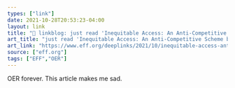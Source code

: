 ```yaml
---
types: ["link"]
date: 2021-10-28T20:53:23-04:00
layout: link
title: "🔗 linkblog: just read 'Inequitable Access: An Anti-Competitive Scheme by Textbook Publishers | Electronic Frontier Foundation'"
art_title: "just read 'Inequitable Access: An Anti-Competitive Scheme by Textbook Publishers | Electronic Frontier Foundation"
art_link: "https://www.eff.org/deeplinks/2021/10/inequitable-access-anti-competitive-scheme-textbook-publishers"
source: ["eff.org"]
tags: ["EFF","OER"]
---
```

OER forever. This article makes me sad.
